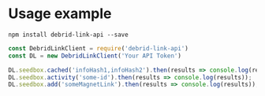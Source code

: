 # Usage example
	npm install debrid-link-api --save
```javascript
const DebridLinkClient = require('debrid-link-api')
const DL = new DebridLinkClient('Your API Token')

DL.seedbox.cached('infoHash1,infoHash2').then(results => console.log(results));
DL.seedbox.activity('some-id').then(results => console.log(results));
DL.seedbox.add('someMagnetLink').then(results => console.log(results));

```
